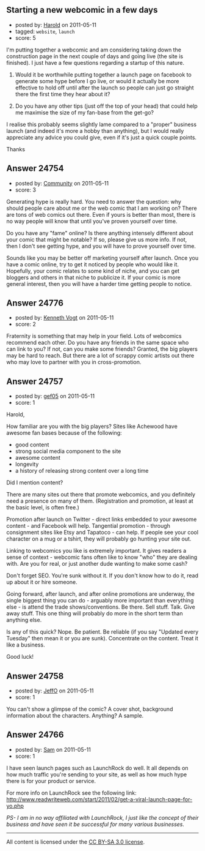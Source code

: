 ## Starting a new webcomic in a few days

- posted by: [Harold](https://stackexchange.com/users/-1/10376-harold) on 2011-05-11
- tagged: `website`, `launch`
- score: 5

I'm putting together a webcomic and am considering taking down the construction page in the next couple of days and going live (the site is finished). I just have a few questions regarding a startup of this nature.

 1. Would it be worthwhile putting together a launch page on facebook to generate some hype before I go live, or would it actually be more effective to hold off until after the launch so people can just go straight there the first time they hear about it?

 2. Do you have any other tips (just off the top of your head) that could help me maximise the size of my fan-base from the get-go?

I realise this probably seems slightly lame compared to a "proper" business launch (and indeed it's more a hobby than anything), but I would really appreciate any advice you could give, even if it's just a quick couple points.

Thanks


## Answer 24754

- posted by: [Community](https://stackexchange.com/users/-1/-1-community) on 2011-05-11
- score: 3

Generating hype is really hard.  You need to answer the question: why should people care about me or the web comic that I am working on?  There are tons of web comics out there.  Even if yours is better than most, there is no way people will know that until you've proven yourself over time.

Do you have any "fame" online?  Is there anything intensely different about your comic that might be notable?  If so, please give us more info.  If not, then I don't see getting hype, and you will have to prove yourself over time.

Sounds like you may be better off marketing yourself after launch.  Once you have a comic online, try to get it noticed by people who would like it.  Hopefully, your comic relates to some kind of niche, and you can get bloggers and others in that niche to publicize it.  If your comic is more general interest, then you will have a harder time getting people to notice.




## Answer 24776

- posted by: [Kenneth Vogt](https://stackexchange.com/users/-1/6736-kenneth-vogt) on 2011-05-11
- score: 2

Fraternity is something that may help in your field. Lots of webcomics recommend each other. Do you have any friends in the same space who can link to you? If not, can you make some friends? Granted, the big players may be hard to reach. But there are a lot of scrappy comic artists out there who may love to partner with you in cross-promotion.


## Answer 24757

- posted by: [gef05](https://stackexchange.com/users/-1/10298-gef05) on 2011-05-11
- score: 1

Harold,

How familiar are you with the big players? Sites like Achewood have awesome fan bases because of the following:

 - good content
 - strong social media component to the site
 - awesome content
 - longevity
 - a history of releasing strong content over a long time

Did I mention content? 

There are many sites out there that promote webcomics, and you definitely need a presence on many of them. (Registration and promotion, at least at the basic level, is often free.)

Promotion after launch on Twitter - direct links embedded to your awesome content - and Facebook will help. Tangential promotion - through consignment sites like Etsy and Tapatoco - can help. If people see your cool character on a mug or a tshirt, they will probably go hunting your site out.

Linking to webcomics you like is extremely important. It gives readers a sense of context - webcomic fans often like to know "who" they are dealing with. Are you for real, or just another dude wanting to make some cash?

Don't forget SEO. You're sunk without it. If you don't know how to do it, read up about it or hire someone.

Going forward, after launch, and after online promotions are underway, the single biggest thing you can do - arguably more important than everything else - is attend the trade shows/conventions. Be there. Sell stuff. Talk. Give away stuff. This one thing will probably do more in the short term than anything else.

Is any of this quick? Nope. Be patient. Be reliable (if you say "Updated every Tuesday" then mean it or you are sunk). Concentrate on the content. Treat it like a business. 

Good luck!


## Answer 24758

- posted by: [JeffO](https://stackexchange.com/users/-1/1796-jeffo) on 2011-05-11
- score: 1

You can't show a glimpse of the comic? A cover shot, background information about the characters. Anything? A sample.


## Answer 24766

- posted by: [Sam](https://stackexchange.com/users/-1/10234-sam) on 2011-05-11
- score: 1

I have seen launch pages such as LaunchRock do well. It all depends on how much traffic you're sending to your site, as well as how much hype there is for your product or service. 

For more info on LaunchRock see the following link:
http://www.readwriteweb.com/start/2011/02/get-a-viral-launch-page-for-yo.php

*PS- I am in no way affiliated with LaunchRock, I just like the concept of their business and have seen it be successful for many various businesses.*



---

All content is licensed under the [CC BY-SA 3.0 license](https://creativecommons.org/licenses/by-sa/3.0/).
